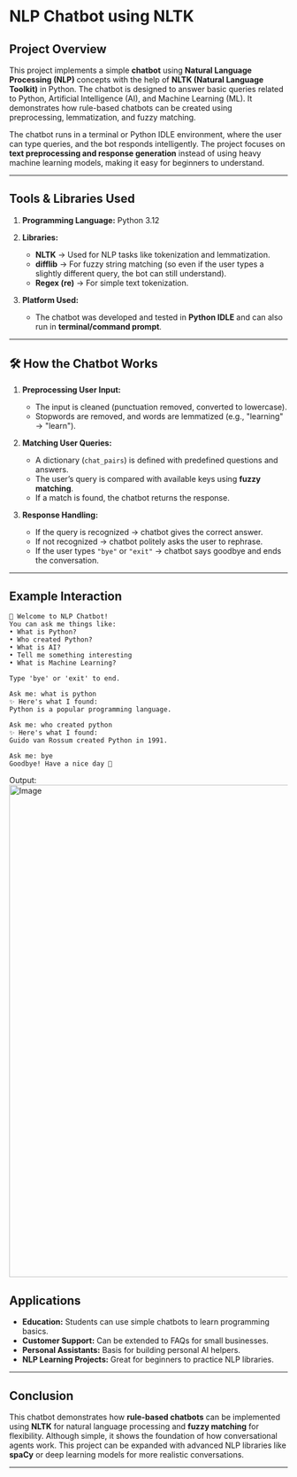 
#  NLP Chatbot using NLTK

##  Project Overview

This project implements a simple **chatbot** using **Natural Language Processing (NLP)** concepts with the help of **NLTK (Natural Language Toolkit)** in Python. The chatbot is designed to answer basic queries related to Python, Artificial Intelligence (AI), and Machine Learning (ML). It demonstrates how rule-based chatbots can be created using preprocessing, lemmatization, and fuzzy matching.

The chatbot runs in a terminal or Python IDLE environment, where the user can type queries, and the bot responds intelligently. The project focuses on **text preprocessing and response generation** instead of using heavy machine learning models, making it easy for beginners to understand.

---

##  Tools & Libraries Used

1. **Programming Language:** Python 3.12

2. **Libraries:**

   * **NLTK** → Used for NLP tasks like tokenization and lemmatization.
   * **difflib** → For fuzzy string matching (so even if the user types a slightly different query, the bot can still understand).
   * **Regex (re)** → For simple text tokenization.

3. **Platform Used:**

   * The chatbot was developed and tested in **Python IDLE** and can also run in **terminal/command prompt**.

---

## 🛠 How the Chatbot Works

1. **Preprocessing User Input:**

   * The input is cleaned (punctuation removed, converted to lowercase).
   * Stopwords are removed, and words are lemmatized (e.g., "learning" → "learn").

2. **Matching User Queries:**

   * A dictionary (`chat_pairs`) is defined with predefined questions and answers.
   * The user’s query is compared with available keys using **fuzzy matching**.
   * If a match is found, the chatbot returns the response.

3. **Response Handling:**

   * If the query is recognized → chatbot gives the correct answer.
   * If not recognized → chatbot politely asks the user to rephrase.
   * If the user types `"bye"` or `"exit"` → chatbot says goodbye and ends the conversation.

---

##  Example Interaction

```
🤖 Welcome to NLP Chatbot!
You can ask me things like:
• What is Python?
• Who created Python?
• What is AI?
• Tell me something interesting
• What is Machine Learning?

Type 'bye' or 'exit' to end.

Ask me: what is python
✨ Here's what I found:
Python is a popular programming language.

Ask me: who created python
✨ Here's what I found:
Guido van Rossum created Python in 1991.

Ask me: bye
Goodbye! Have a nice day 💖
```
Output:
<img width="1536" height="889" alt="Image" src="https://github.com/user-attachments/assets/30be2b1c-d594-4f27-9c12-972e4827a731" />


##  Applications

* **Education:** Students can use simple chatbots to learn programming basics.
* **Customer Support:** Can be extended to FAQs for small businesses.
* **Personal Assistants:** Basis for building personal AI helpers.
* **NLP Learning Projects:** Great for beginners to practice NLP libraries.

---



##  Conclusion

This chatbot demonstrates how **rule-based chatbots** can be implemented using **NLTK** for natural language processing and **fuzzy matching** for flexibility. Although simple, it shows the foundation of how conversational agents work. This project can be expanded with advanced NLP libraries like **spaCy** or deep learning models for more realistic conversations.

---




